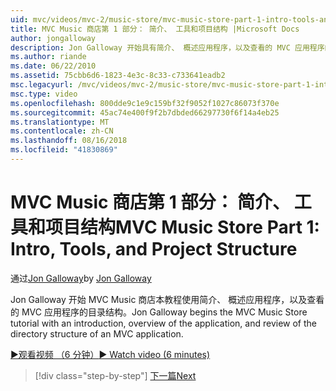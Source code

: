 ```yaml
---
uid: mvc/videos/mvc-2/music-store/mvc-music-store-part-1-intro-tools-and-project-structure
title: MVC Music 商店第 1 部分： 简介、 工具和项目结构 |Microsoft Docs
author: jongalloway
description: Jon Galloway 开始具有简介、 概述应用程序，以及查看的 MVC 应用程序的目录结构 MVC Music 商店教程...
ms.author: riande
ms.date: 06/22/2010
ms.assetid: 75cbb6d6-1823-4e3c-8c33-c733641eadb2
msc.legacyurl: /mvc/videos/mvc-2/music-store/mvc-music-store-part-1-intro-tools-and-project-structure
msc.type: video
ms.openlocfilehash: 800dde9c1e9c159bf32f9052f1027c86073f370e
ms.sourcegitcommit: 45ac74e400f9f2b7dbded66297730f6f14a4eb25
ms.translationtype: MT
ms.contentlocale: zh-CN
ms.lasthandoff: 08/16/2018
ms.locfileid: "41830869"
---
```

<a name="mvc-music-store-part-1-intro-tools-and-project-structure"></a><span data-ttu-id="d91e3-103">MVC Music 商店第 1 部分： 简介、 工具和项目结构</span><span class="sxs-lookup"><span data-stu-id="d91e3-103">MVC Music Store Part 1: Intro, Tools, and Project Structure</span></span>
====================
<span data-ttu-id="d91e3-104">通过[Jon Galloway](https://github.com/jongalloway)</span><span class="sxs-lookup"><span data-stu-id="d91e3-104">by [Jon Galloway](https://github.com/jongalloway)</span></span>

<span data-ttu-id="d91e3-105">Jon Galloway 开始 MVC Music 商店本教程使用简介、 概述应用程序，以及查看的 MVC 应用程序的目录结构。</span><span class="sxs-lookup"><span data-stu-id="d91e3-105">Jon Galloway begins the MVC Music Store tutorial with an introduction, overview of the application, and review of the directory structure of an MVC application.</span></span>

[<span data-ttu-id="d91e3-106">&#9654;观看视频 （6 分钟）</span><span class="sxs-lookup"><span data-stu-id="d91e3-106">&#9654; Watch video (6 minutes)</span></span>](https://channel9.msdn.com/Blogs/ASP-NET-Site-Videos/mvc-music-store-part-1-intro-tools-and-project-structure)

> [!div class="step-by-step"]
> [<span data-ttu-id="d91e3-107">下一篇</span><span class="sxs-lookup"><span data-stu-id="d91e3-107">Next</span></span>](mvc-music-store-part-2-controllers.md)
